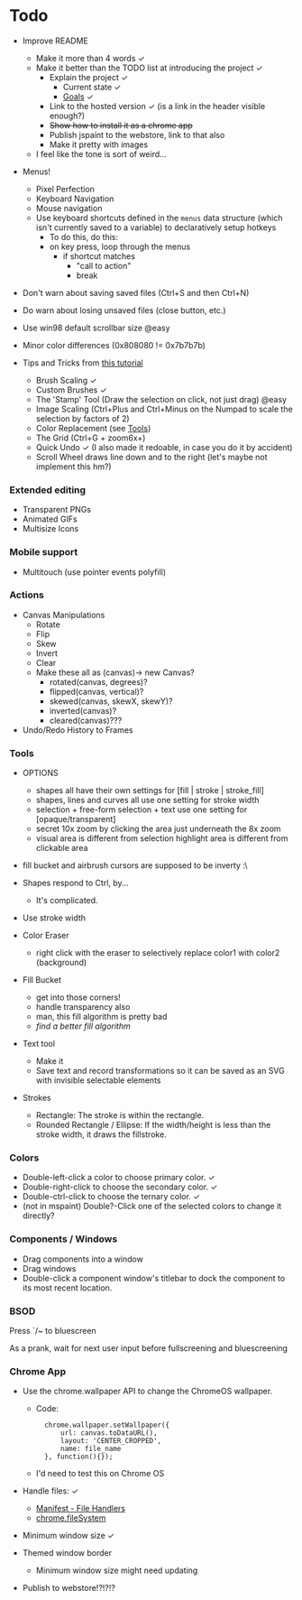 
# Todo

* Improve README
	* Make it more than 4 words ✓
	* Make it better than the TODO list at introducing the project ✓
		* Explain the project ✓
			* Current state ✓
			* [Goals](#extended-editing) ✓
		* Link to the hosted version ✓ (is a link in the header visible enough?)
		* ~~Show how to install it as a chrome app~~
		* Publish jspaint to the webstore, link to that also
		* Make it pretty with images
	* I feel like the tone is sort of weird...


* Menus!
	* Pixel Perfection
	* Keyboard Navigation
	* Mouse navigation
	* Use keyboard shortcuts defined in the `menus` data structure (which isn't currently saved to a variable) to declaratively setup hotkeys
		* To do this, do this:
		* on key press, loop through the menus
			* if shortcut matches
				* "call to action"
				* break


* Don't warn about saving saved files (Ctrl+S and then Ctrl+N)
* Do warn about losing unsaved files (close button, etc.)


* Use win98 default scrollbar size @easy
* Minor color differences (0x808080 != 0x7b7b7b)

* Tips and Tricks from [this tutorial](http://www.albinoblacksheep.com/tutorial/mspaint)
	* Brush Scaling ✓
	* Custom Brushes ✓
	* The 'Stamp' Tool (Draw the selection on click, not just drag) @easy
	* Image Scaling (Ctrl+Plus and Ctrl+Minus on the Numpad to scale the selection by factors of 2)
	* Color Replacement (see [Tools](#tools))
	* The Grid (Ctrl+G + zoom6x+)
	* Quick Undo ✓ (I also made it redoable, in case you do it by accident)
	* Scroll Wheel draws line down and to the right (let's maybe not implement this hm?)


### Extended editing

* Transparent PNGs
* Animated GIFs
* Multisize Icons

### Mobile support

* Multitouch (use pointer events polyfill)

### Actions

* Canvas Manipulations
	* Rotate
	* Flip
	* Skew
	* Invert
	* Clear
	* Make these all as (canvas)-> new Canvas?
		* rotated(canvas, degrees)?
		* flipped(canvas, vertical)?
		* skewed(canvas, skewX, skewY)?
		* inverted(canvas)?
		* cleared(canvas)???
* Undo/Redo History to Frames

### Tools

* OPTIONS
	* shapes all have their own settings for [fill | stroke | stroke_fill]
	* shapes, lines and curves all use one setting for stroke width
	* selection + free-form selection + text use one setting for [opaque/transparent]
	* secret 10x zoom by clicking the area just underneath the 8x zoom
	* visual area is different from selection highlight area is different from clickable area

* fill bucket and airbrush cursors are supposed to be inverty :\

* Shapes respond to Ctrl, by...
	* It's complicated.

* Use stroke width

* Color Eraser
	* right click with the eraser to selectively replace color1 with color2 (background)

* Fill Bucket
	* get into those corners!
	* handle transparency also
	* man, this fill algorithm is pretty bad
	* *find a better fill algorithm*

* Text tool
	* Make it
	* Save text and record transformations so it can be saved as an SVG with invisible selectable elements

* Strokes
	* Rectangle: The stroke is within the rectangle.
	* Rounded Rectangle / Ellipse: If the width/height is less than the stroke width, it draws the fillstroke.


### Colors
* Double-left-click a color to choose primary color. ✓
* Double-right-click to choose the secondary color. ✓
* Double-ctrl-click to choose the ternary color. ✓
* (not in mspaint) Double?-Click one of the selected colors to change it directly?

### Components / Windows
* Drag components into a window
* Drag windows
* Double-click a component window's titlebar to dock the component to its most recent location.


### BSOD

Press `/~ to bluescreen

As a prank, wait for next user input before fullscreening and bluescreening


### Chrome App

* Use the chrome.wallpaper API to change the ChromeOS wallpaper.
	* Code:

			chrome.wallpaper.setWallpaper({
				url: canvas.toDataURL(),
				layout: 'CENTER_CROPPED',
				name: file_name
			}, function(){});
	
	* I'd need to test this on Chrome OS

* Handle files: ✓
	* [Manifest - File Handlers](http://developer.chrome.com/apps/manifest/file_handlers)
	* [chrome.fileSystem](http://developer.chrome.com/apps/fileSystem)

* Minimum window size ✓

* Themed window border
	* Minimum window size might need updating

* Publish to webstore!?!?!?
